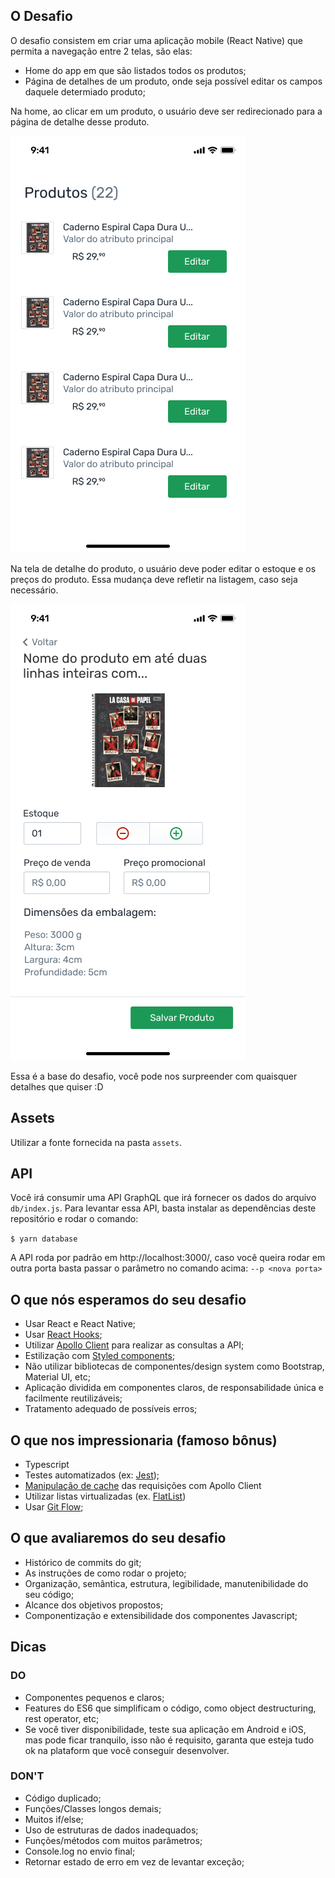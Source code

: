 ## O Desafio

O desafio consistem em criar uma aplicação mobile (React Native) que permita a navegação entre 2 telas, são elas:

- Home do app em que são listados todos os produtos;
- Página de detalhes de um produto, onde seja possível editar os campos daquele determiado produto;

Na home, ao clicar em um produto, o usuário deve ser redirecionado para a página de detalhe desse produto.

![Home](./images/products.jpg)

Na tela de detalhe do produto, o usuário deve poder editar o estoque e os preços do produto. Essa mudança deve refletir na listagem, caso seja necessário.

![Product Details](./images/product-details.jpg)

Essa é a base do desafio, você pode nos surpreender com quaisquer detalhes que quiser :D

## Assets

Utilizar a fonte fornecida na pasta `assets`.

## API

Você irá consumir uma API GraphQL que irá fornecer os dados do arquivo `db/index.js`. Para levantar essa API, basta instalar as dependências deste repositório e rodar o comando:

`$ yarn database`

A API roda por padrão em http://localhost:3000/, caso você queira rodar em outra porta basta passar o parâmetro no comando acima: `--p <nova porta>`

## O que nós esperamos do seu desafio

- Usar React e React Native;
- Usar [React Hooks](https://pt-br.reactjs.org/docs/hooks-intro.html);
- Utilizar [Apollo Client](https://www.apollographql.com/docs/react/) para realizar as consultas a API;
- Estilização com [Styled components](https://styled-components.com/);
- Não utilizar bibliotecas de componentes/design system como Bootstrap, Material UI, etc;
- Aplicação dividida em componentes claros, de responsabilidade única e facilmente reutilizáveis;
- Tratamento adequado de possíveis erros;

## O que nos impressionaria (famoso bônus)

- Typescript
- Testes automatizados (ex: [Jest](https://jestjs.io/docs/en/tutorial-react-native));
- [Manipulação de cache](https://www.apollographql.com/docs/react/caching/cache-interaction/) das requisições com Apollo Client
- Utilizar listas virtualizadas (ex. [FlatList](https://reactnative.dev/docs/flatlist))
- Usar [Git Flow](https://www.atlassian.com/git/tutorials/comparing-workflows/gitflow-workflow);

## O que avaliaremos do seu desafio

- Histórico de commits do git;
- As instruções de como rodar o projeto;
- Organização, semântica, estrutura, legibilidade, manutenibilidade do seu código;
- Alcance dos objetivos propostos;
- Componentização e extensibilidade dos componentes Javascript;

## Dicas

### DO

- Componentes pequenos e claros;
- Features do ES6 que simplificam o código, como object destructuring, rest operator, etc;
- Se você tiver disponibilidade, teste sua aplicação em Android e iOS, mas pode ficar tranquilo, isso não é requisito, garanta que esteja tudo ok na plataform que você conseguir desenvolver.

### DON'T

- Código duplicado;
- Funções/Classes longos demais;
- Muitos if/else;
- Uso de estruturas de dados inadequados;
- Funções/métodos com muitos parâmetros;
- Console.log no envio final;
- Retornar estado de erro em vez de levantar exceção;
